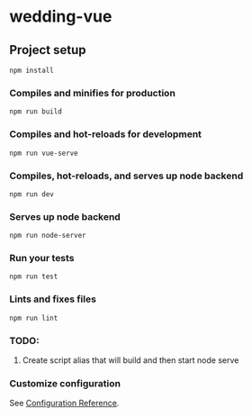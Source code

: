 # wedding-vue

## Project setup
```
npm install
```

### Compiles and minifies for production
```
npm run build
```

### Compiles and hot-reloads for development
```
npm run vue-serve
```

### Compiles, hot-reloads, and serves up node backend
```
npm run dev
```

### Serves up node backend
```
npm run node-server
``` 

### Run your tests
```
npm run test
```

### Lints and fixes files
```
npm run lint
```

### TODO:
1. Create script alias that will build and then start node serve

### Customize configuration
See [Configuration Reference](https://cli.vuejs.org/config/).
